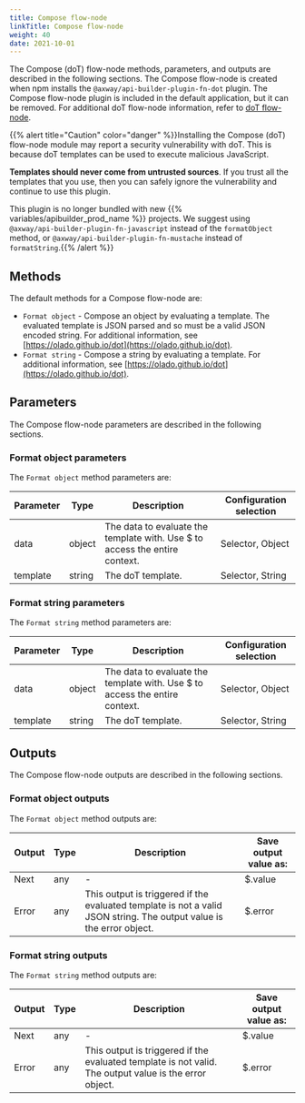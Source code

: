 ```yaml
---
title: Compose flow-node
linkTitle: Compose flow-node
weight: 40
date: 2021-10-01
---
```


The Compose (doT) flow-node methods, parameters, and outputs are described in the following sections. The Compose flow-node is created when npm installs the `@axway/api-builder-plugin-fn-dot` plugin. The Compose flow-node plugin is included in the default application, but it can be removed. For additional doT flow-node information, refer to [doT flow-node](/docs/developer_guide/flows/flow_nodes/dot_flow_node/).

{{% alert title="Caution" color="danger" %}}Installing the Compose (doT) flow-node module may report a security vulnerability with doT. This is because doT templates can be used to execute malicious JavaScript.

**Templates should never come from untrusted sources**. If you trust all the templates that you use, then you can safely ignore the vulnerability and continue to use this plugin.

This plugin is no longer bundled with new {{% variables/apibuilder_prod_name %}} projects. We suggest using `@axway/api-builder-plugin-fn-javascript` instead of the `formatObject` method, or `@axway/api-builder-plugin-fn-mustache` instead of `formatString`.{{% /alert %}}

## Methods

The default methods for a Compose flow-node are:

* `Format object` - Compose an object by evaluating a template. The evaluated template is JSON parsed and so must be a valid JSON encoded string. For additional information, see [https://olado.github.io/dot](https://olado.github.io/dot).
* `Format string` - Compose a string by evaluating a template. For additional information, see [https://olado.github.io/dot](https://olado.github.io/dot).

## Parameters

The Compose flow-node parameters are described in the following sections.

### Format object parameters

The `Format object` method parameters are:

| Parameter | Type | Description | Configuration selection |
| --- | --- | --- | --- |
| data | object | The data to evaluate the template with. Use $ to access the entire context. | Selector, Object |
| template | string | The doT template. | Selector, String |

### Format string parameters

The `Format string` method parameters are:

| Parameter | Type | Description | Configuration selection |
| --- | --- | --- | --- |
| data | object | The data to evaluate the template with. Use $ to access the entire context. | Selector, Object |
| template | string | The doT template. | Selector, String |

## Outputs

The Compose flow-node outputs are described in the following sections.

### Format object outputs

The `Format object` method outputs are:

| Output | Type | Description | Save output value as: |
| --- | --- | --- | --- |
| Next | any | \- | $.value |
| Error | any | This output is triggered if the evaluated template is not a valid JSON string. The output value is the error object. | $.error |

### Format string outputs

The `Format string` method outputs are:

| Output | Type | Description | Save output value as: |
| --- | --- | --- | --- |
| Next | any | \- | $.value |
| Error | any | This output is triggered if the evaluated template is not valid. The output value is the error object. | $.error |
